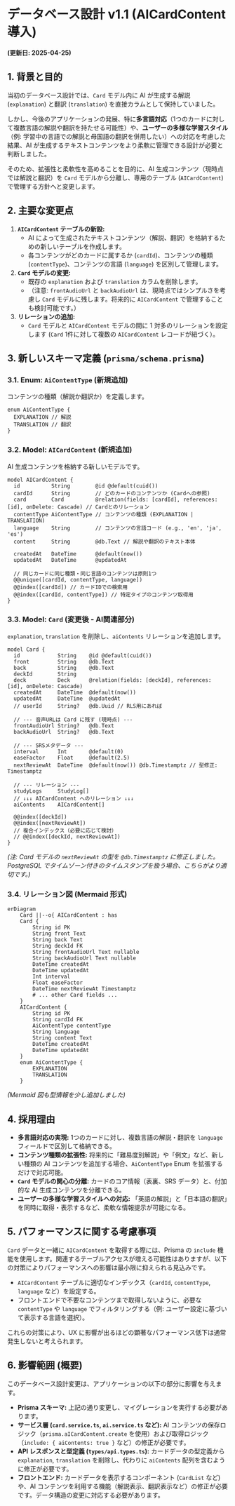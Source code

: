 # データベース設計 v1.1 (AICardContent 導入)

**(更新日: 2025-04-25)**

## 1. 背景と目的

当初のデータベース設計では、`Card` モデル内に AI が生成する解説 (`explanation`) と翻訳 (`translation`) を直接カラムとして保持していました。

しかし、今後のアプリケーションの発展、特に**多言語対応**（1つのカードに対して複数言語の解説や翻訳を持たせる可能性）や、**ユーザーの多様な学習スタイル**（例: 学習中の言語での解説と母国語の翻訳を併用したい）への対応を考慮した結果、AI が生成するテキストコンテンツをより柔軟に管理できる設計が必要と判断しました。

そのため、拡張性と柔軟性を高めることを目的に、AI 生成コンテンツ（現時点では解説と翻訳）を `Card` モデルから分離し、専用のテーブル (`AICardContent`) で管理する方針へと変更します。

## 2. 主要な変更点

1.  **`AICardContent` テーブルの新設:**
    - AI によって生成されたテキストコンテンツ（解説、翻訳）を格納するための新しいテーブルを作成します。
    - 各コンテンツがどのカードに属するか (`cardId`)、コンテンツの種類 (`contentType`)、コンテンツの言語 (`language`) を区別して管理します。
2.  **`Card` モデルの変更:**
    - 既存の `explanation` および `translation` カラムを削除します。
    - （注意: `frontAudioUrl` と `backAudioUrl` は、現時点ではシンプルさを考慮し `Card` モデルに残します。将来的に `AICardContent` で管理することも検討可能です。）
3.  **リレーションの追加:**
    - `Card` モデルと `AICardContent` モデルの間に 1 対多のリレーションを設定します (`Card` 1件に対して複数の `AICardContent` レコードが紐づく）。

## 3. 新しいスキーマ定義 (`prisma/schema.prisma`)

### 3.1. Enum: `AiContentType` (新規追加)

コンテンツの種類（解説か翻訳か）を定義します。

```prisma
enum AiContentType {
  EXPLANATION // 解説
  TRANSLATION // 翻訳
}
```

### 3.2. Model: `AICardContent` (新規追加)

AI 生成コンテンツを格納する新しいモデルです。

```prisma
model AICardContent {
  id          String        @id @default(cuid())
  cardId      String        // どのカードのコンテンツか (Cardへの参照)
  card        Card          @relation(fields: [cardId], references: [id], onDelete: Cascade) // Cardとのリレーション
  contentType AiContentType // コンテンツの種類 (EXPLANATION | TRANSLATION)
  language    String        // コンテンツの言語コード (e.g., 'en', 'ja', 'es')
  content     String        @db.Text // 解説や翻訳のテキスト本体

  createdAt   DateTime      @default(now())
  updatedAt   DateTime      @updatedAt

  // 同じカードに同じ種類・同じ言語のコンテンツは原則1つ
  @@unique([cardId, contentType, language])
  @@index([cardId]) // カードIDでの検索用
  @@index([cardId, contentType]) // 特定タイプのコンテンツ取得用
}
```

### 3.3. Model: `Card` (変更後 - AI関連部分)

`explanation`, `translation` を削除し、`aiContents` リレーションを追加します。

```prisma
model Card {
  id            String    @id @default(cuid())
  front         String    @db.Text
  back          String    @db.Text
  deckId        String
  deck          Deck      @relation(fields: [deckId], references: [id], onDelete: Cascade)
  createdAt     DateTime  @default(now())
  updatedAt     DateTime  @updatedAt
  // userId     String?   @db.Uuid // RLS用にあれば

  // --- 音声URLは Card に残す (現時点) ---
  frontAudioUrl String?   @db.Text
  backAudioUrl  String?   @db.Text

  // --- SRSメタデータ ---
  interval      Int       @default(0)
  easeFactor    Float     @default(2.5)
  nextReviewAt  DateTime  @default(now()) @db.Timestamptz // 型修正: Timestamptz

  // --- リレーション ---
  studyLogs     StudyLog[]
  // ↓↓↓ AICardContent へのリレーション ↓↓↓
  aiContents    AICardContent[]

  @@index([deckId])
  @@index([nextReviewAt])
  // 複合インデックス（必要に応じて検討）
  // @@index([deckId, nextReviewAt])
}
```

_(注: Card モデルの `nextReviewAt` の型を `@db.Timestamptz` に修正しました。PostgreSQL でタイムゾーン付きのタイムスタンプを扱う場合、こちらがより適切です。)_

### 3.4. リレーション図 (Mermaid 形式)

```mermaid
erDiagram
    Card ||--o{ AICardContent : has
    Card {
        String id PK
        String front Text
        String back Text
        String deckId FK
        String frontAudioUrl Text nullable
        String backAudioUrl Text nullable
        DateTime createdAt
        DateTime updatedAt
        Int interval
        Float easeFactor
        DateTime nextReviewAt Timestamptz
        # ... other Card fields ...
    }
    AICardContent {
        String id PK
        String cardId FK
        AiContentType contentType
        String language
        String content Text
        DateTime createdAt
        DateTime updatedAt
    }
    enum AiContentType {
        EXPLANATION
        TRANSLATION
    }
```

_(Mermaid 図も型情報を少し追加しました)_

## 4. 採用理由

- **多言語対応の実現:** 1つのカードに対し、複数言語の解説・翻訳を `language` フィールドで区別して格納できる。
- **コンテンツ種類の拡張性:** 将来的に「難易度別解説」や「例文」など、新しい種類の AI コンテンツを追加する場合、`AiContentType` Enum を拡張するだけで対応可能。
- **`Card` モデルの関心の分離:** カードのコア情報（表裏、SRS データ）と、付加的な AI 生成コンテンツを分離できる。
- **ユーザーの多様な学習スタイルへの対応:** 「英語の解説」と「日本語の翻訳」を同時に取得・表示するなど、柔軟な情報提示が可能になる。

## 5. パフォーマンスに関する考慮事項

`Card` データと一緒に `AICardContent` を取得する際には、Prisma の `include` 機能を使用します。関連するテーブルアクセスが増える可能性はありますが、以下の対策によりパフォーマンスへの影響は最小限に抑えられる見込みです。

- `AICardContent` テーブルに適切なインデックス（`cardId`, `contentType`, `language` など）を設定する。
- フロントエンドで不要なコンテンツまで取得しないように、必要な `contentType` や `language` でフィルタリングする（例: ユーザー設定に基づいて表示する言語を選択）。

これらの対策により、UX に影響が出るほどの顕著なパフォーマンス低下は通常発生しないと考えられます。

## 6. 影響範囲 (概要)

このデータベース設計変更は、アプリケーションの以下の部分に影響を与えます。

- **Prisma スキーマ:** 上記の通り変更し、マイグレーションを実行する必要があります。
- **サービス層 (`card.service.ts`, `ai.service.ts` など):** AI コンテンツの保存ロジック（`prisma.aICardContent.create` を使用）および取得ロジック（`include: { aiContents: true }` など）の修正が必要です。
- **API レスポンスと型定義 (`types/api.types.ts`):** カードデータの型定義から `explanation`, `translation` を削除し、代わりに `aiContents` 配列を含むように修正が必要です。
- **フロントエンド:** カードデータを表示するコンポーネント (`CardList` など) や、AI コンテンツを利用する機能（解説表示、翻訳表示など）の修正が必要です。データ構造の変更に対応する必要があります。
